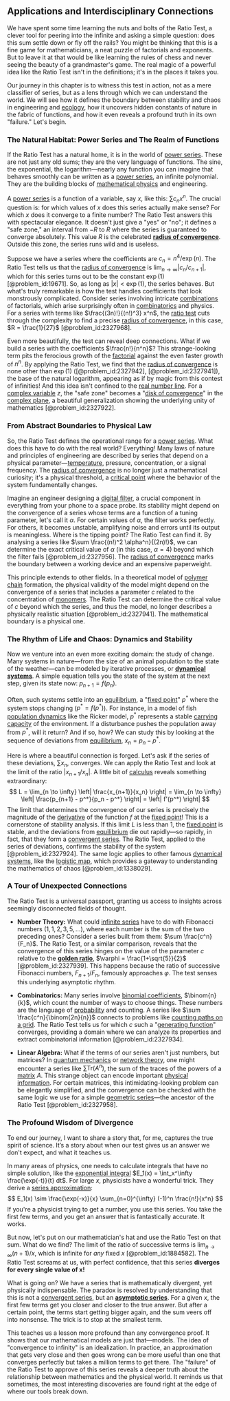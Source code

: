 ## Applications and Interdisciplinary Connections

We have spent some time learning the nuts and bolts of the Ratio Test, a clever tool for peering into the infinite and asking a simple question: does this sum settle down or fly off the rails? You might be thinking that this is a fine game for mathematicians, a neat puzzle of factorials and exponents. But to leave it at that would be like learning the rules of chess and never seeing the beauty of a grandmaster's game. The real magic of a powerful idea like the Ratio Test isn't in the definitions; it's in the places it takes you.

Our journey in this chapter is to witness this test in action, not as a mere classifier of series, but as a lens through which we can understand the world. We will see how it defines the boundary between stability and chaos in engineering and [ecology](@article_id:144804), how it uncovers hidden constants of nature in the fabric of functions, and how it even reveals a profound truth in its own "failure." Let's begin.

### The Natural Habitat: Power Series and The Realm of Functions

If the Ratio Test has a natural home, it is in the world of [power series](@article_id:146342). These are not just any old sums; they are the very language of functions. The sine, the exponential, the logarithm—nearly any function you can imagine that behaves smoothly can be written as a [power series](@article_id:146342), an infinite polynomial. They are the building blocks of [mathematical physics](@article_id:264909) and engineering.

A [power series](@article_id:146342) is a function of a variable, say $x$, like this: $\sum c_n x^n$. The crucial question is: for which values of $x$ does this series actually make sense? For which $x$ does it converge to a finite number? The Ratio Test answers this with spectacular elegance. It doesn't just give a "yes" or "no"; it defines a "safe zone," an interval from $-R$ to $R$ where the series is guaranteed to converge absolutely. This value $R$ is the celebrated **[radius of convergence](@article_id:142644)**. Outside this zone, the series runs wild and is useless.

Suppose we have a series where the coefficients are $c_n = n^4 / \exp(n)$. The Ratio Test tells us that the [radius of convergence](@article_id:142644) is $\lim_{n \to \infty} |c_n/c_{n+1}|$, which for this series turns out to be the constant $\exp(1)$ [@problem_id:19671]. So, as long as $|x| \lt \exp(1)$, the series behaves. But what's truly remarkable is how the test handles coefficients that look monstrously complicated. Consider series involving intricate [combinations](@article_id:262445) of factorials, which arise surprisingly often in [combinatorics](@article_id:143849) and physics. For a series with terms like $\frac{(3n)!}{(n!)^3} x^n$, the [ratio test](@article_id:135737) cuts through the complexity to find a precise [radius of convergence](@article_id:142644), in this case, $R = \frac{1}{27}$ [@problem_id:2327968].

Even more beautifully, the test can reveal deep connections. What if we build a series with the coefficients $\frac{n!}{n^n}$? This strange-looking term pits the ferocious growth of the [factorial](@article_id:266143) against the even faster growth of $n^n$. By applying the Ratio Test, we find that the [radius of convergence](@article_id:142644) is none other than $\exp(1)$ ([@problem_id:2327942], [@problem_id:2327941]), the base of the natural logarithm, appearing as if by magic from this contest of infinities! And this idea isn't confined to the [real number line](@article_id:146792). For a [complex variable](@article_id:195446) $z$, the "safe zone" becomes a "[disk of convergence](@article_id:176790)" in the [complex plane](@article_id:157735), a beautiful generalization showing the underlying unity of mathematics [@problem_id:2327922].

### From Abstract Boundaries to Physical Law

So, the Ratio Test defines the operational range for a [power series](@article_id:146342). What does this have to do with the real world? Everything! Many laws of nature and principles of engineering are described by series that depend on a physical parameter—[temperature](@article_id:145715), pressure, concentration, or a signal frequency. The [radius of convergence](@article_id:142644) is no longer just a mathematical curiosity; it's a physical threshold, a [critical point](@article_id:141903) where the behavior of the system fundamentally changes.

Imagine an engineer designing a [digital filter](@article_id:264512), a crucial component in everything from your phone to a space probe. Its stability might depend on the convergence of a series whose terms are a function of a tuning parameter, let's call it $\alpha$. For certain values of $\alpha$, the filter works perfectly. For others, it becomes unstable, amplifying noise and errors until its output is meaningless. Where is the tipping point? The Ratio Test can find it. By analysing a series like $\sum \frac{(n!)^2 \alpha^n}{(2n)!}$, we can determine the exact critical value of $\alpha$ (in this case, $\alpha=4$) beyond which the filter fails [@problem_id:2327956]. The [radius of convergence](@article_id:142644) marks the boundary between a working device and an expensive paperweight.

This principle extends to other fields. In a theoretical model of [polymer chain](@article_id:200881) formation, the physical validity of the model might depend on the convergence of a series that includes a parameter $c$ related to the concentration of [monomers](@article_id:157308). The Ratio Test can determine the critical value of $c$ beyond which the series, and thus the model, no longer describes a physically realistic situation [@problem_id:2327941]. The mathematical boundary is a physical one.

### The Rhythm of Life and Chaos: Dynamics and Stability

Now we venture into an even more exciting domain: the study of change. Many systems in nature—from the size of an animal population to the state of the weather—can be modeled by iterative processes, or **[dynamical systems](@article_id:146147)**. A simple equation tells you the state of the system at the next step, given its state now: $p_{n+1} = f(p_n)$.

Often, such systems settle into an [equilibrium](@article_id:144554), a "[fixed point](@article_id:155900)" $p^*$ where the system stops changing ($p^* = f(p^*)$). For instance, in a model of fish [population dynamics](@article_id:135858) like the Ricker model, $p^*$ represents a stable [carrying capacity](@article_id:137524) of the environment. If a disturbance pushes the population away from $p^*$, will it return? And if so, how? We can study this by looking at the sequence of deviations from [equilibrium](@article_id:144554), $x_n = p_n - p^*$.

Here is where a beautiful connection is forged. Let's ask if the series of these deviations, $\sum x_n$, converges. We can apply the Ratio Test and look at the limit of the ratio $|x_{n+1}/x_n|$. A little bit of [calculus](@article_id:145546) reveals something extraordinary:
$$ L = \lim_{n \to \infty} \left| \frac{x_{n+1}}{x_n} \right| = \lim_{n \to \infty} \left| \frac{p_{n+1} - p^*}{p_n - p^*} \right| = \left| f'(p^*) \right| $$
The limit that determines the convergence of our series is precisely the magnitude of the [derivative](@article_id:157426) of the function $f$ at the [fixed point](@article_id:155900)! This is a cornerstone of stability analysis. If this limit $L$ is less than 1, the [fixed point](@article_id:155900) is stable, and the deviations from [equilibrium](@article_id:144554) die out rapidly—so rapidly, in fact, that they form a [convergent series](@article_id:147284). The Ratio Test, applied to the series of deviations, confirms the stability of the system [@problem_id:2327924]. The same logic applies to other famous [dynamical systems](@article_id:146147), like the [logistic map](@article_id:137020), which provides a gateway to understanding the mathematics of chaos [@problem_id:1338029].

### A Tour of Unexpected Connections

The Ratio Test is a universal passport, granting us access to insights across seemingly disconnected fields of thought.
*   **Number Theory:** What could [infinite series](@article_id:142872) have to do with Fibonacci numbers ($1, 1, 2, 3, 5, \dots$), where each number is the sum of the two preceding ones? Consider a series built from them: $\sum \frac{c^n}{F_n}$. The Ratio Test, or a similar comparison, reveals that the convergence of this series hinges on the value of the parameter $c$ relative to the **[golden ratio](@article_id:138603)**, $\varphi = \frac{1+\sqrt{5}}{2}$ [@problem_id:2327939]. This happens because the ratio of successive Fibonacci numbers, $F_{n+1}/F_n$, famously approaches $\varphi$. The test senses this underlying asymptotic rhythm.

*   **Combinatorics:** Many series involve [binomial coefficients](@article_id:261212), $\binom{n}{k}$, which count the number of ways to choose things. These numbers are the language of [probability](@article_id:263106) and counting. A series like $\sum \frac{c^n}{\binom{2n}{n}}$ connects to problems like [counting paths on a grid](@article_id:270313). The Ratio Test tells us for which $c$ such a "[generating function](@article_id:152210)" converges, providing a domain where we can analyze its properties and extract combinatorial information [@problem_id:2327934].

*   **Linear Algebra:** What if the terms of our series aren't just numbers, but matrices? In [quantum mechanics](@article_id:141149) or [network theory](@article_id:149534), one might encounter a series like $\sum \mathrm{Tr}(A^n)$, the sum of the traces of the powers of a [matrix](@article_id:202118) $A$. This strange object can encode important [physical information](@article_id:152062). For certain matrices, this intimidating-looking problem can be elegantly simplified, and the convergence can be checked with the same logic we use for a simple [geometric series](@article_id:157996)—the ancestor of the Ratio Test [@problem_id:2327958].

### The Profound Wisdom of Divergence

To end our journey, I want to share a story that, for me, captures the true spirit of science. It’s a story about when our test gives us an answer we don't expect, and what it teaches us.

In many areas of physics, one needs to calculate integrals that have no simple solution, like the [exponential integral](@article_id:186794) $E_1(x) = \int_x^\infty \frac{\exp(-t)}{t} dt$. For large $x$, physicists have a wonderful trick. They derive a [series approximation](@article_id:160300):
$$ E_1(x) \sim \frac{\exp(-x)}{x} \sum_{n=0}^{\infty} (-1)^n \frac{n!}{x^n} $$
If you're a physicist trying to get a number, you use this series. You take the first few terms, and you get an answer that is fantastically accurate. It works.

But now, let's put on our mathematician's hat and use the Ratio Test on that sum. What do we find? The limit of the ratio of successive terms is $\lim_{n \to \infty} (n+1)/x$, which is infinite for *any* fixed $x$ [@problem_id:1884582]. The Ratio Test screams at us, with perfect confidence, that this series **diverges for every single value of x!**

What is going on? We have a series that is mathematically divergent, yet physically indispensable. The paradox is resolved by understanding that this is not a [convergent series](@article_id:147284), but an **[asymptotic series](@article_id:167898)**. For a given $x$, the first few terms get you closer and closer to the true answer. But after a certain point, the terms start getting bigger again, and the sum veers off into nonsense. The trick is to stop at the smallest term.

This teaches us a lesson more profound than any convergence proof. It shows that our mathematical models are just that—models. The idea of "convergence to infinity" is an idealization. In practice, an approximation that gets very close and then goes wrong can be more useful than one that converges perfectly but takes a million terms to get there. The "failure" of the Ratio Test to approve of this series reveals a deeper truth about the relationship between mathematics and the physical world. It reminds us that sometimes, the most interesting discoveries are found right at the edge of where our tools break down.